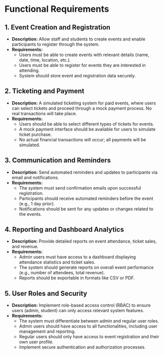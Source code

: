 # Functional Requirements

## 1. Event Creation and Registration
- **Description:** Allow staff and students to create events and enable participants to register through the system.
- **Requirements:**
  - Users must be able to create events with relevant details (name, date, time, location, etc.).
  - Users must be able to register for events they are interested in attending.
  - System should store event and registration data securely.

## 2. Ticketing and Payment
- **Description:** A simulated ticketing system for paid events, where users can select tickets and proceed through a mock payment process. No real transactions will take place.
- **Requirements:**
  - Users should be able to select different types of tickets for events.
  - A mock payment interface should be available for users to simulate ticket purchase.
  - No actual financial transactions will occur; all payments will be simulated.

## 3. Communication and Reminders
- **Description:** Send automated reminders and updates to participants via email and notifications.
- **Requirements:**
  - The system must send confirmation emails upon successful registration.
  - Participants should receive automated reminders before the event (e.g., 1 day prior).
  - Notifications should be sent for any updates or changes related to the events.

## 4. Reporting and Dashboard Analytics
- **Description:** Provide detailed reports on event attendance, ticket sales, and revenue.
- **Requirements:**
  - Admin users must have access to a dashboard displaying attendance statistics and ticket sales.
  - The system should generate reports on overall event performance (e.g., number of attendees, total revenue).
  - Reports should be exportable in formats like CSV or PDF.

## 5. User Roles and Security
- **Description:** Implement role-based access control (RBAC) to ensure users (admin, student) can only access relevant system features.
- **Requirements:**
  - The system must differentiate between admin and regular user roles.
  - Admin users should have access to all functionalities, including user management and reporting.
  - Regular users should only have access to event registration and their own user profile.
  - Implement secure authentication and authorization processes.
